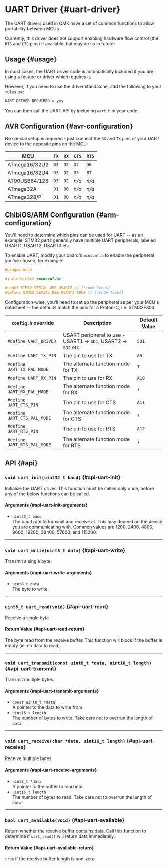 # UART Driver {#uart-driver}

The UART drivers used in QMK have a set of common functions to allow portability between MCUs.

Currently, this driver does not support enabling hardware flow control (the `RTS` and `CTS` pins) if available, but may do so in future.

## Usage {#usage}

In most cases, the UART driver code is automatically included if you are using a feature or driver which requires it.

However, if you need to use the driver standalone, add the following to your `rules.mk`:

```make
UART_DRIVER_REQUIRED = yes
```

You can then call the UART API by including `uart.h` in your code.

## AVR Configuration {#avr-configuration}

No special setup is required - just connect the `RX` and `TX` pins of your UART device to the opposite pins on the MCU:

|MCU          |`TX`|`RX`|`CTS`|`RTS`|
|-------------|----|----|-----|-----|
|ATmega16/32U2|`D3`|`D2`|`D7` |`D6` |
|ATmega16/32U4|`D3`|`D2`|`D5` |`B7` |
|AT90USB64/128|`D3`|`D2`|*n/a*|*n/a*|
|ATmega32A    |`D1`|`D0`|*n/a*|*n/a*|
|ATmega328/P  |`D1`|`D0`|*n/a*|*n/a*|

## ChibiOS/ARM Configuration {#arm-configuration}

You'll need to determine which pins can be used for UART -- as an example, STM32 parts generally have multiple UART peripherals, labeled USART1, USART2, USART3 etc.

To enable UART, modify your board's `mcuconf.h` to enable the peripheral you've chosen, for example:

```c
#pragma once

#include_next <mcuconf.h>

#undef STM32_SERIAL_USE_USART2 // [!code focus]
#define STM32_SERIAL_USE_USART2 TRUE // [!code focus]
```

Configuration-wise, you'll need to set up the peripheral as per your MCU's datasheet -- the defaults match the pins for a Proton-C, i.e. STM32F303.

|     `config.h` override     |                           Description                           | Default Value |
| --------------------------- | --------------------------------------------------------------- | ------------- |
| `#define UART_DRIVER`       | USART peripheral to use - USART1 -> `SD1`, USART2 -> `SD2` etc. | `SD1`         |
| `#define UART_TX_PIN`       | The pin to use for TX                                           | `A9`          |
| `#define UART_TX_PAL_MODE`  | The alternate function mode for TX                              | `7`           |
| `#define UART_RX_PIN`       | The pin to use for RX                                           | `A10`         |
| `#define UART_RX_PAL_MODE`  | The alternate function mode for RX                              | `7`           |
| `#define UART_CTS_PIN`      | The pin to use for CTS                                          | `A11`         |
| `#define UART_CTS_PAL_MODE` | The alternate function mode for CTS                             | `7`           |
| `#define UART_RTS_PIN`      | The pin to use for RTS                                          | `A12`         |
| `#define UART_RTS_PAL_MODE` | The alternate function mode for RTS                             | `7`           |

## API {#api}

### `void uart_init(uint32_t baud)` {#api-uart-init}

Initialize the UART driver. This function must be called only once, before any of the below functions can be called.

#### Arguments {#api-uart-init-arguments}

 - `uint32_t baud`  
   The baud rate to transmit and receive at. This may depend on the device you are communicating with. Common values are 1200, 2400, 4800, 9600, 19200, 38400, 57600, and 115200.

---

### `void uart_write(uint8_t data)` {#api-uart-write}

Transmit a single byte.

#### Arguments {#api-uart-write-arguments}

 - `uint8_t data`  
   The byte to write.

---

### `uint8_t uart_read(void)` {#api-uart-read}

Receive a single byte.

#### Return Value {#api-uart-read-return}

The byte read from the receive buffer. This function will block if the buffer is empty (ie. no data to read).

---

### `void uart_transmit(const uint8_t *data, uint16_t length)` {#api-uart-transmit}

Transmit multiple bytes.

#### Arguments {#api-uart-transmit-arguments}

 - `const uint8_t *data`  
   A pointer to the data to write from.
 - `uint16_t length`  
   The number of bytes to write. Take care not to overrun the length of `data`.

---

### `void uart_receive(char *data, uint16_t length)` {#api-uart-receive}

Receive multiple bytes.

#### Arguments {#api-uart-receive-arguments}

 - `uint8_t *data`  
   A pointer to the buffer to read into.
 - `uint16_t length`  
   The number of bytes to read. Take care not to overrun the length of `data`.

---

### `bool uart_available(void)` {#api-uart-available}

Return whether the receive buffer contains data. Call this function to determine if `uart_read()` will return data immediately.

#### Return Value {#api-uart-available-return}

`true` if the receive buffer length is non-zero.
